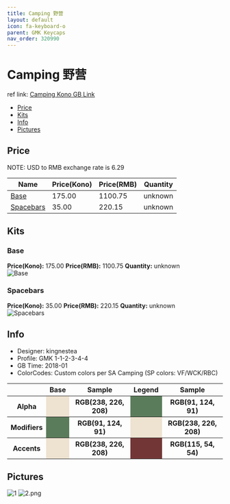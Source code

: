 ```yaml
---
title: Camping 野营
layout: default
icon: fa-keyboard-o
parent: GMK Keycaps
nav_order: 320990
---
```


# Camping 野营

ref link: [Camping Kono GB Link](https://kono.store/products/gmk-camping)

* [Price](#price)
* [Kits](#kits)
* [Info](#info)
* [Pictures](#pictures)


## Price  
NOTE: USD to RMB exchange rate is 6.29

| Name          | Price(Kono)    |  Price(RMB) | Quantity |
| ------------- | ------------ |  ---------- | -------- |
|[Base](#base)|175.00|1100.75|unknown|
|[Spacebars](#spacebars)|35.00|220.15|unknown|


## Kits
### Base
**Price(Kono):** 175.00    **Price(RMB):** 1100.75    **Quantity:** unknown  
<img src="{{ 'assets/images/gmk-keycaps/camping/kits_pics/base.jpg' | relative_url }}" alt="Base" class="image featured">

### Spacebars
**Price(Kono):** 35.00    **Price(RMB):** 220.15    **Quantity:** unknown  
<img src="{{ 'assets/images/gmk-keycaps/camping/kits_pics/spacebars.jpg' | relative_url }}" alt="Spacebars" class="image featured">


## Info
* Designer: kingnestea
* Profile: GMK 1-1-2-3-4-4
* GB Time: 2018-01
* ColorCodes: Custom colors per SA Camping (SP colors: VF/WCK/RBC)

<table style="width:100%">
  <tr>
    <th> </th>
    <th>Base</th>
    <th>Sample</th>
    <th>Legend</th>
    <th>Sample</th>
  </tr>
  <tr>
    <th>Alpha</th>
    <th style="background-color: #eee2d0;">&#160;</th>
    <th><b> RGB(238, 226, 208) </b></th>
    <th style="background-color: #5b7c5b;">&#160;</th>
    <th><b> RGB(91, 124, 91) </b></th>
  </tr>
  <tr>
    <th>Modifiers</th>
    <th style="background-color: #5b7c5b;">&#160;</th>
    <th><b> RGB(91, 124, 91) </b></th>
    <th style="background-color: #eee2d0;">&#160;</th>
    <th><b> RGB(238, 226, 208) </b></th>
  </tr>
  <tr>
    <th>Accents</th>
    <th style="background-color: #eee2d0;">&#160;</th>
    <th><b> RGB(238, 226, 208) </b></th>
    <th style="background-color: #733636;">&#160;</th>
    <th><b> RGB(115, 54, 54) </b></th>
  </tr>
</table>

## Pictures
<img src="{{ 'assets/images/gmk-keycaps/camping/rendering_pics/1.jpg' | relative_url }}" alt="1" class="image featured">
<img src="{{ 'assets/images/gmk-keycaps/camping/rendering_pics/2.png' | relative_url }}" alt="2.png" class="image featured">
